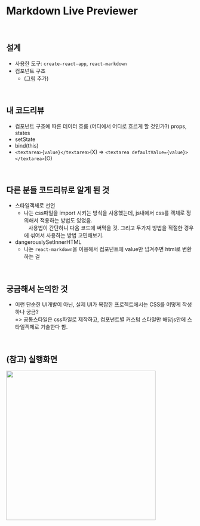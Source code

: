 # Markdown Live Previewer

<br>

## 설계

* 사용한 도구: `create-react-app`, `react-markdown`
* 컴포넌트 구조
  * (그림 추가)

<br>

## 내 코드리뷰

* 컴포넌트 구조에 따른 데이터 흐름 (어디에서 어디로 흐르게 할 것인가?) props, states
* setState
* bind(this)
* `<textarea>{value}</textarea>`(X) => `<textarea defaultValue={value}></textarea>`(O)

<br>

## 다른 분들 코드리뷰로 알게 된 것

* 스타일객체로 선언
  * 나는 css파일을 import 시키는 방식을 사용했는데, js내에서 css를 객체로 정의해서 적용하는 방법도 있었음. <br>
    사용법이 간단하니 다음 코드에 써먹을 것. 그리고 두가지 방법을 적절한 경우에 섞어서 사용하는 방법 고민해보기.
* dangerouslySetInnerHTML
  * 나는 `react-markdown`을 이용해서 컴포넌트에 value만 넘겨주면 html로 변환하는 걸

<br>

## 궁금해서 논의한 것

* 이런 단순한 UI개발이 아닌, 실제 UI가 복잡한 프로젝트에서는 CSS를 어떻게 작성하나 궁금? <br>
=> 공통스타일은 css파일로 제작하고, 컴포넌트별 커스텀 스타일만 해당js안에 스타일객체로 기술한다 함.

<br>

## (참고) 실행화면

<img src="https://user-images.githubusercontent.com/23192677/36019823-d03951d0-0dc3-11e8-93a6-cfc3448c9c6c.png" style="width: 400px;">
